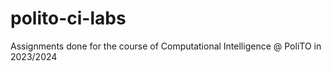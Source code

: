 # polito-ci-labs
Assignments done for the course of Computational Intelligence @ PoliTO in 2023/2024

